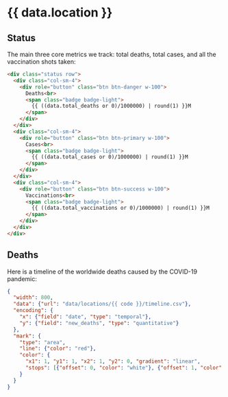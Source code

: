# {{ data.location }}

## Status

The main three core metrics we track: total deaths, total cases, and all the vaccination shots taken:

```html markup
<div class="status row">
  <div class="col-sm-4">
    <div role="button" class="btn btn-danger w-100">
      Deaths<br>
      <span class="badge badge-light">
        {{ ((data.total_deaths or 0)/1000000) | round(1) }}M
      </span>
    </div>
  </div>
  <div class="col-sm-4">
    <div role="button" class="btn btn-primary w-100">
      Cases<br>
      <span class="badge badge-light">
        {{ ((data.total_cases or 0)/1000000) | round(1) }}M
      </span>
    </div>
  </div>
  <div class="col-sm-4">
    <div role="button" class="btn btn-success w-100">
      Vaccinations<br>
      <span class="badge badge-light">
        {{ ((data.total_vaccinations or 0)/1000000) | round(1) }}M
      </span>
    </div>
  </div>
</div>
```

## Deaths

Here is a timeline of the worldwide deaths caused by the COVID-19 pandemic:

```json chart
{
  "width": 800,
  "data": {"url": "data/locations/{{ code }}/timeline.csv"},
  "encoding": {
    "x": {"field": "date", "type": "temporal"},
    "y": {"field": "new_deaths", "type": "quantitative"}
  },
  "mark": {
    "type": "area",
    "line": {"color": "red"},
    "color": {
      "x1": 1, "y1": 1, "x2": 1, "y2": 0, "gradient": "linear",
      "stops": [{"offset": 0, "color": "white"}, {"offset": 1, "color": "red"}]
    }
  }
}
```
